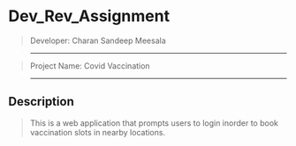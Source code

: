 # Dev_Rev_Assignment

> Developer: Charan Sandeep Meesala

> --------------------------------------------------------------------------------

> Project Name: Covid Vaccination

> --------------------------------------------------------------------------------

## Description

> This is a web application that prompts users to login inorder to book vaccination slots in nearby locations.


